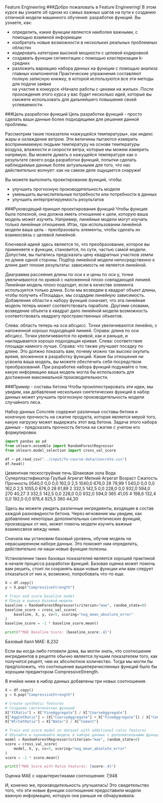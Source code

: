 Feature Engineering
###Добро пожаловать в Feature Engineering!
В этом курсе вы узнаете об одном из самых важных шагов на пути к созданию отличной модели машинного обучения: 
 разработке функций. Вы узнаете, как:

- определить, какие функции являются наиболее важными, с помощью взаимной информации
- изобретать новые возможности в нескольких реальных проблемных областях
- кодировать категории высокой мощности с целевой кодировкой
- создавать функции сегментации с помощью кластеризации k-средних
- разложить вариацию набора данных на функции с помощью анализа главных компонентов
 Практические упражнения составляют полную записную книжку, в которой используются все эти методы для подачи заявки  
  на участие в конкурсе «Начало работы с ценами на жилье». После прохождения этого курса у вас будет несколько идей, 
которые вы сможете использовать для дальнейшего повышения своей успеваемости.

###Цель разработки функций
Цель разработки функций - просто сделать ваши данные более подходящими для решения данной проблемы.

Рассмотрим такие показатели «кажущейся температуры», как индекс жары и охлаждение ветром. Эти величины пытаются 
измерить воспринимаемую людьми температуру на основе температуры воздуха, влажности и скорости ветра, которые мы 
можем измерить напрямую. Вы можете думать о кажущейся температуре как о результате своего рода разработки функций, 
попытки сделать наблюдаемые данные более актуальными для того, что нас действительно волнует: как на самом деле 
ощущается снаружи!

Вы можете выполнить проектирование функций, чтобы:

- улучшить прогнозную производительность модели
- уменьшить вычислительные потребности или потребности в данных
- улучшить интерпретируемость результатов

###Руководящий принцип проектирования функций
Чтобы функция была полезной, она должна иметь отношение к цели, которую ваша модель может изучить. Например, 
линейные модели могут изучать только линейные отношения. Итак, при использовании линейной модели ваша цель - 
преобразовать элементы, чтобы сделать их взаимосвязь с целевой линейной.

Ключевой идеей здесь является то, что преобразование, которое вы применяете к функции, становится, по сути, частью 
самой модели. Допустим, вы пытались предсказать цену квадратных участков земли по длине одной стороны. Подбор 
линейной модели непосредственно к длине дает плохие результаты: зависимость не является линейной.

Диаграмма рассеяния длины по оси x и цены по оси y, точки увеличиваются по кривой с наложенной плохо совпадающей 
 линией.
Линейная модель плохо подходит, если в качестве элемента используется только длина.
Если мы возведем в квадрат объект длины, чтобы получить «Площадь», мы создадим линейную зависимость. Добавление 
области к набору функций означает, что эта линейная модель теперь может соответствовать параболе. Другими словами, 
возведение объекта в квадрат дало линейной модели возможность соответствовать квадрату пространственных объектов.

Слева: область теперь на оси абсцисс. Точки увеличиваются линейно, с наложенной хорошо подходящей линией. Справа: 
длина по оси абсцисс. Точки увеличиваются по кривой, как и раньше, и накладывается хорошо подходящая кривая.
Слева: соответствие площади намного лучше. Справа: что также улучшает посадку по длине.
Это должно показать вам, почему можно так высоко окупить время, вложенное в разработку функций. Какие бы отношения 
ни усвоила ваша модель, вы можете обеспечить себя посредством преобразований. При разработке набора функций 
подумайте о том, какую информацию ваша модель могла бы использовать для достижения максимальной производительности.

###Пример - составы бетона
Чтобы проиллюстрировать эти идеи, мы увидим, как добавление нескольких синтетических функций в набор данных может 
улучшить прогнозную производительность модели случайного леса.

Набор данных Concrete содержит различные составы бетона и конечную прочность на сжатие продукта, которая является 
мерой того, какую нагрузку может выдержать этот вид бетона. Задача этого набора данных - предсказать прочность 
бетона на сжатие с учетом его формулировки.

```python
import pandas as pd
from sklearn.ensemble import RandomForestRegressor
from sklearn.model_selection import cross_val_score

df = pd.read_csv("../input/fe-course-data/concrete.csv")
df.head()
```
Цементная пескоструйная печь Шлаковая зола Вода Суперпластификатор Грубый Агрегат Мелкий Агрегат Возраст Сжатость Прочность
0540,0 0,0 0,0 162,0 2,5 1040,0 676,0 28 79,99
1 540,0 0,0 0,0 162,0 2,5 1055,0 676,0 28 61,89
2 332,5 142,5 0,0 228,0 0,0 932,0 594,0 270 40,27
3 332,5 142,5 0,0 228,0 0,0 932,0 594,0 365 41,05
4 198,6 132,4 0,0 192,0 0,0 978,4 825,5 360 44,30


Здесь вы можете увидеть различные ингредиенты, входящие в состав каждой разновидности бетона. Через мгновение мы 
увидим, как добавление некоторых дополнительных синтетических функций, производных от них, может помочь модели 
изучить важные взаимосвязи между ними.

Сначала мы установим базовый уровень, обучив модель на нерасширенном наборе данных. Это поможет нам определить, 
действительно ли наши новые функции полезны.

Установление таких базовых показателей является хорошей практикой в начале процесса разработки функций. Базовая 
оценка может помочь вам решить, стоит ли сохранять ваши новые функции или вам следует отказаться от них и, 
возможно, попробовать что-то еще.
```python
X = df.copy()
y = X.pop("CompressiveStrength")

# Train and score baseline model
# Поезд и оценка базовой модели
baseline = RandomForestRegressor(criterion="mae", random_state=0)
baseline_score = cross_val_score(
    baseline, X, y, cv=5, scoring="neg_mean_absolute_error"
)
baseline_score = -1 * baseline_score.mean()

print(f"MAE Baseline Score: {baseline_score:.4}")
```
Базовый балл MAE: 8,232

Если вы когда-либо готовили дома, вы могли знать, что соотношение ингредиентов в рецепте обычно является лучшим 
показателем того, как получится рецепт, чем их абсолютное количество. Тогда мы могли бы предположить, что 
соотношение вышеперечисленных функций было бы хорошим предиктором CompressiveStrength.

В ячейке ниже в набор данных добавлены три новых соотношения.
```python
X = df.copy()
y = X.pop("CompressiveStrength")

# Create synthetic features
# Создание синтетических функций
X["FCRatio"] = X["FineAggregate"] / X["CoarseAggregate"]
X["AggCmtRatio"] = (X["CoarseAggregate"] + X["FineAggregate"]) / X["Cement"]
X["WtrCmtRatio"] = X["Water"] / X["Cement"]

# Train and score model on dataset with additional ratio features
# Обучайте и оценивайте модель в наборе данных с дополнительными функциями соотношения
model = RandomForestRegressor(criterion="mae", random_state=0)
score = cross_val_score(
    model, X, y, cv=5, scoring="neg_mean_absolute_error"
)
score = -1 * score.mean()

print(f"MAE Score with Ratio Features: {score:.4}")
```

Оценка MAE с характеристиками соотношения: 7,948


И, конечно же, производительность улучшилась! Это свидетельство того, что эти новые функции соотношения 
 предоставили модели важную информацию, которую она раньше не обнаруживала.

